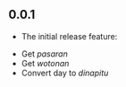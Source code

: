 ## 0.0.1

* The initial release feature:
 - Get *pasaran*
 - Get *wotonan*
 - Convert day to *dinapitu*